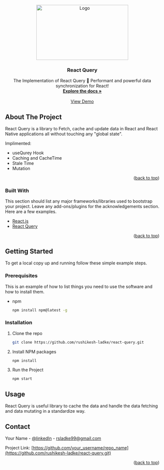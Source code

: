 <div id="top"></div>

<!-- PROJECT LOGO -->
<br />
<div align="center">
  <a href="https://github.com/rushikesh-ladke/react-query">
    <img src="https://blog.theodo.com/static/bb12ede8ede50acc8cdb447e7dc8bf6e/6fe88/rq-logo.png" alt="Logo" width="300" height="180">
  </a>

  <h3 align="center">React Query</h3>

  <p align="center">
  The Implementation of React Query 🌠 Performant and powerful data synchronization for React!
    <br />
    <a href="https://react-query.tanstack.com/"><strong>Explore the docs »</strong></a>
    <br />
    <br />
    <a href="react-query.netlify.app/">View Demo</a>
  </p>
</div>


<!-- ABOUT THE PROJECT -->
## About The Project

React Query is a library to Fetch, cache and update data in React and React Native applications all without touching any "global state". 

Implimented:
* useQurey Hook
* Caching and CacheTime
* Stale Time
* Mutation

<p align="right">(<a href="#top">back to top</a>)</p>


### Built With

This section should list any major frameworks/libraries used to bootstrap your project. Leave any add-ons/plugins for the acknowledgements section. Here are a few examples.

* [React.js](https://reactjs.org/)
* [React Query](https://react-query.tanstack.com/)

<p align="right">(<a href="#top">back to top</a>)</p>



<!-- GETTING STARTED -->
## Getting Started

To get a local copy up and running follow these simple example steps.

### Prerequisites

This is an example of how to list things you need to use the software and how to install them.
* npm
  ```sh
  npm install npm@latest -g
  ```

### Installation

1. Clone the repo
   ```sh
   git clone https://github.com/rushikesh-ladke/react-query.git
   ```
2. Install NPM packages
   ```sh
   npm install
   ```
3. Run the Project
   ```sh
   npm start
   ```


<!-- USAGE EXAMPLES -->
## Usage

React Query is useful library to cache the data and handle the data fetching and data mutating in a standardize way. 



<!-- CONTACT -->
## Contact

Your Name - [@linkedIn](https://www.linkedin.com/in/rushikesh-ladke/) - rsladke99@gmail.com

Project Link: [https://github.com/your_username/repo_name](https://github.com/rushikesh-ladke/react-query.git)

<p align="right">(<a href="#top">back to top</a>)</p>

